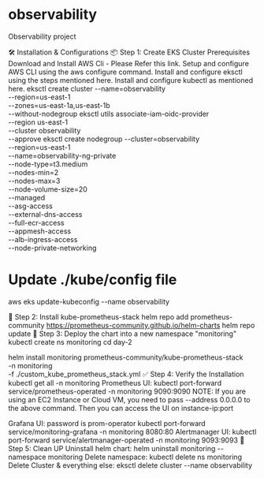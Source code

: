# observability
Observability project

🛠️ Installation & Configurations
📦 Step 1: Create EKS Cluster
Prerequisites
Download and Install AWS Cli - Please Refer this link.
Setup and configure AWS CLI using the aws configure command.
Install and configure eksctl using the steps mentioned here.
Install and configure kubectl as mentioned here.
eksctl create cluster --name=observability \
                      --region=us-east-1 \
                      --zones=us-east-1a,us-east-1b \
                      --without-nodegroup
eksctl utils associate-iam-oidc-provider \
    --region us-east-1 \
    --cluster observability \
    --approve
eksctl create nodegroup --cluster=observability \
                        --region=us-east-1 \
                        --name=observability-ng-private \
                        --node-type=t3.medium \
                        --nodes-min=2 \
                        --nodes-max=3 \
                        --node-volume-size=20 \
                        --managed \
                        --asg-access \
                        --external-dns-access \
                        --full-ecr-access \
                        --appmesh-access \
                        --alb-ingress-access \
                        --node-private-networking

# Update ./kube/config file
aws eks update-kubeconfig --name observability

🧰 Step 2: Install kube-prometheus-stack
helm repo add prometheus-community https://prometheus-community.github.io/helm-charts
helm repo update
🚀 Step 3: Deploy the chart into a new namespace "monitoring"
kubectl create ns monitoring
cd day-2

helm install monitoring prometheus-community/kube-prometheus-stack \
-n monitoring \
-f ./custom_kube_prometheus_stack.yml
✅ Step 4: Verify the Installation
kubectl get all -n monitoring
Prometheus UI:
kubectl port-forward service/prometheus-operated -n monitoring 9090:9090
NOTE: If you are using an EC2 Instance or Cloud VM, you need to pass --address 0.0.0.0 to the above command. Then you can access the UI on instance-ip:port

Grafana UI: password is prom-operator
kubectl port-forward service/monitoring-grafana -n monitoring 8080:80
Alertmanager UI:
kubectl port-forward service/alertmanager-operated -n monitoring 9093:9093
🧼 Step 5: Clean UP
Uninstall helm chart:
helm uninstall monitoring --namespace monitoring
Delete namespace:
kubectl delete ns monitoring
Delete Cluster & everything else:
eksctl delete cluster --name observability